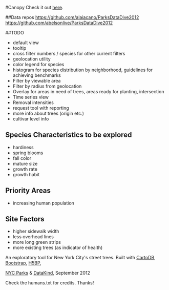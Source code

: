 #Canopy
Check it out [here]( http://seeread.github.com/canopy).

##Data repos
https://github.com/alaiacano/ParksDataDive2012
https://github.com/abelsonlive/ParksDataDive2012

##TODO
- default view 
- tooltip
- cross filter numbers / species for other current filters
- geolocation utility
- color legend for species 
- histogram for species distribution by neighborhood, guidelines for achieving benchmarks
- Filter by viewable area
- Filter by radius from geolocation
- Overlay for areas in need of trees, areas ready for planting, intersection
- Time series view
- Removal intensities
- request tool with reporting
- more info about trees (origin etc.)
- cultivar level info


## Species Characteristics to be explored
- hardiness
- spring blooms
- fall color
- mature size
- growth rate
- growth habit

## Priority Areas
- increasing human population

## Site Factors
- higher sidewalk width
- less overhead lines
- more long green strips
- more existing trees (as indicator of health)


An exploratory tool for New York City's street trees.  Built with [CartoDB](http://cartodb.com/), [Bootstrap](http://twitter.github.com/bootstrap/), [H5BP](http://html5boilerplate.com/), 

[NYC Parks](http://www.nycgovparks.org/) & [DataKind](http://datakind.org), September 2012

Check the humans.txt for credits.  Thanks!
